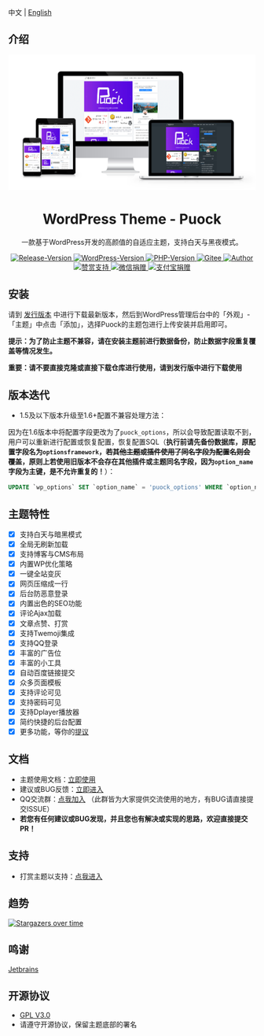 中文 | [English](./README_EN.md)
## 介绍
![cover](./cover.png)

<div align="center">
    <h1>WordPress Theme - Puock</h1>
    <p>一款基于WordPress开发的高颜值的自适应主题，支持白天与黑夜模式。</p>
      <a href="https://github.com/Licoy/wordpress-theme-puock/releases/latest">
        <img src="https://img.shields.io/github/v/release/Licoy/wordpress-theme-puock.svg?logo=git" alt="Release-Version">
      </a>
    <a href="https://github.com/Licoy/wordpress-theme-puock">
        <img src="https://img.shields.io/badge/WordPress-V5.0+-0099CC.svg?logo=wordpress" alt="WordPress-Version">
      </a>
    <a href="https://github.com/Licoy/wordpress-theme-puock">
        <img src="https://img.shields.io/badge/PHP-V7.0+-666699.svg?logo=php" alt="PHP-Version">
      </a>
     <a href="https://gitee.com/licoy/wordpress-theme-puock">
        <img src="https://img.shields.io/badge/Gitee-码云-CC3333.svg?logo=gitee" alt="Gitee">
      </a>
    <a href="https://github.com/Licoy">
        <img src="https://img.shields.io/badge/author-Licoy-ff69b4.svg?logo=github" alt="Author">
      </a>
    <br>
    <a href="https://licoy.cn/go/zs/">
        <img src="https://img.shields.io/badge/赞赏-开发不易-CC3333.svg?logo=Buy-Me-A-Coffee" alt="赞赏支持">
      </a>
    <a href="https://licoy.cn/go/zs/">
        <img src="https://img.shields.io/badge/捐赠-微信-68b600.svg?logo=WeChat" alt="微信捐赠">
      </a>
    <a href="https://licoy.cn/go/zs/">
        <img src="https://img.shields.io/badge/捐赠-支付宝-00a2ef.svg?logo=AliPay" alt="支付宝捐赠">
      </a>
</div>

## 安装
请到 [发行版本](https://github.com/Licoy/wordpress-theme-puock/releases) 中进行下载最新版本，然后到WordPress管理后台中的「外观」-「主题」中点击「添加」，选择Puock的主题包进行上传安装并启用即可。

**提示：为了防止主题不兼容，请在安装主题前进行数据备份，防止数据字段重复覆盖等情况发生。**

**重要：请不要直接克隆或直接下载仓库进行使用，请到发行版中进行下载使用**
## 版本迭代
- 1.5及以下版本升级至1.6+配置不兼容处理方法：

因为在1.6版本中将配置字段更改为了`puock_options`，所以会导致配置读取不到，用户可以重新进行配置或恢复配置，恢复配置SQL（**执行前请先备份数据库，原配置字段名为`optionsframework`，~~若其他主题或插件使用了同名字段为配置名则会覆盖~~，原则上若使用旧版本不会存在其他插件或主题同名字段，因为`option_name`字段为主键，是不允许重复的！**）：
```sql
UPDATE `wp_options` SET `option_name` = 'puock_options' WHERE `option_name` = 'optionsframework'
```
  
## 主题特性
- [x] 支持白天与暗黑模式
- [x] 全局无刷新加载
- [x] 支持博客与CMS布局
- [x] 内置WP优化策略
- [x] 一键全站变灰
- [x] 网页压缩成一行
- [x] 后台防恶意登录
- [x] 内置出色的SEO功能
- [x] 评论Ajax加载
- [x] 文章点赞、打赏
- [x] 支持Twemoji集成
- [x] 支持QQ登录
- [x] 丰富的广告位
- [x] 丰富的小工具
- [x] 自动百度链接提交
- [x] 众多页面模板
- [x] 支持评论可见
- [x] 支持密码可见
- [x] 支持Dplayer播放器
- [x] 简约快捷的后台配置
- [x] 更多功能，等你的[提议](https://github.com/Licoy/wordpress-theme-puock/issues)
## 文档
- 主题使用文档：[立即使用](https://www.licoy.cn/puock-doc.html)
- 建议或BUG反馈：[立即进入](https://github.com/Licoy/wordpress-theme-puock/issues)
- QQ交流群：[点我加入](https://licoy.cn/go/puock-update.php?r=qq_qun) （此群皆为大家提供交流使用的地方，有BUG请直接提交ISSUE）
- **若您有任何建议或BUG发现，并且您也有解决或实现的思路，欢迎直接提交PR！**
## 支持
- 打赏主题以支持：[点我进入](https://licoy.cn/go/zs/)
## 趋势
[![Stargazers over time](https://starchart.cc/Licoy/wordpress-theme-puock.svg)](https://starchart.cc/Licoy/wordpress-theme-puock)
## 鸣谢
[Jetbrains](https://www.jetbrains.com/?from=wordpress-theme-puock)
## 开源协议
- [GPL V3.0](./LICENSE)
- 请遵守开源协议，保留主题底部的署名
